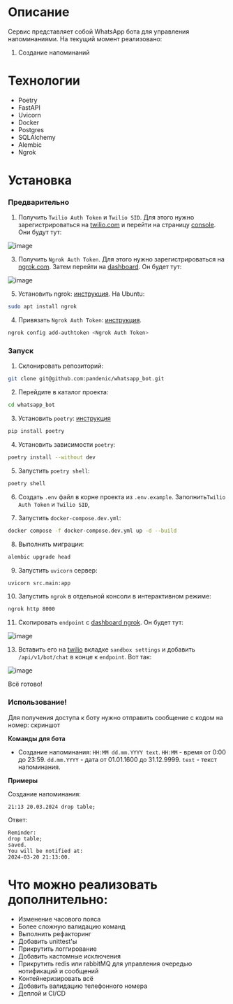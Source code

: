 # Описание
Сервис представляет собой WhatsApp бота для управления напоминаниями. На текущий момент реализовано:
1. Создание напоминаний

# Технологии
- Poetry
- FastAPI
- Uvicorn
- Docker
- Postgres
- SQLAlchemy
- Alembic
- Ngrok

# Установка
### Предварительно 
1. Получить `Twilio Auth Token` и `Twilio SID`. Для этого нужно зарегистрироваться на 
[twilio.com](https://www.twilio.com) и перейти на страницу 
[console](https://www.twilio.com/console). Они будут тут:

![image](https://github.com/pandenic/whatsapp_bot/assets/114985447/8ecd28dd-ed2f-45d7-9ff6-b88b5f00bb55)



3. Получить `Ngrok Auth Token`. Для этого нужно зарегистрироваться на [ngrok.com](https://ngrok.com/).
Затем перейти на [dashboard](https://dashboard.ngrok.com/get-started/your-authtoken). Он будет тут:

![image](https://github.com/pandenic/whatsapp_bot/assets/114985447/d747046c-3979-4065-a099-6a3bde349d80)



5. Установить ngrok: [инструкция](https://ngrok.com/docs/getting-started/).
На Ubuntu:
```bash
sudo apt install ngrok
```
4. Привязать `Ngrok Auth Token`: [инструкция](https://ngrok.com/docs/getting-started/).
```bash
ngrok config add-authtoken <Ngrok Auth Token>
```

### Запуск
1. Склонировать репозиторий:
```bash
git clone git@github.com:pandenic/whatsapp_bot.git
```
2. Перейдите в каталог проекта:
```bash
cd whatsapp_bot
```
3. Установить `poetry`: [инструкция](https://python-poetry.org/docs/)
```bash
pip install poetry
```
4. Установить зависимости `poetry`:
```bash
poetry install --without dev
```
5. Запустить `poetry shell`:
```bash
poetry shell
```
6. Создать `.env` файл в корне проекта из `.env.example`. 
Заполнить`Twilio Auth Token` и `Twilio SID`,


7. Запустить `docker-compose.dev.yml`:
```bash
docker compose -f docker-compose.dev.yml up -d --build
```

8. Выполнить миграции:
```bash
alembic upgrade head
```

9. Запустить `uvicorn` сервер:
```bash
uvicorn src.main:app
```

10. Запустить `ngrok` в отдельной консоли в интерактивном режиме:
```bash
ngrok http 8000
```

11. Скопировать `endpoint` с [dashboard ngrok](https://dashboard.ngrok.com/cloud-edge/endpoints).
Он будет тут:

 ![image](https://github.com/pandenic/whatsapp_bot/assets/114985447/b360fa6b-eb59-4e06-9203-701e6b04e0e7)


13. Вставить его на [twilio](https://console.twilio.com/us1/develop/sms/try-it-out/whatsapp-learn)
вкладке `sandbox settings` и добавить `/api/v1/bot/chat` в конце к `endpoint`. Вот так:

 ![image](https://github.com/pandenic/whatsapp_bot/assets/114985447/cb25d6dc-02b7-46e2-a486-556564a8e1a6)


Всё готово!

### Использование!


Для получения доступа к боту нужно отправить сообщение с кодом на номер: скриншот

__Команды для бота__
- Создание напоминания: `HH:MM dd.mm.YYYY text`. `HH:MM` - время от 0:00 до 23:59. 
`dd.mm.YYYY` - дата от 01.01.1600 до 31.12.9999. `text` - текст напоминания.


__Примеры__

Создание напоминания: 
```
21:13 20.03.2024 drop table;
```

Ответ: 
```
Reminder:
drop table;
saved.
You will be notified at:
2024-03-20 21:13:00.
```



#  Что можно реализовать дополнительно:
- Изменение часового пояса
- Более сложную валидацию команд
- Выполнить рефакторинг
- Добавить unittest'ы
- Прикрутить логгирование
- Добавить кастомные исключения
- Прикрутить redis или rabbitMQ для управления очередью нотификаций и сообщений
- Контейнеризировать всё
- Добавить валидацию телефонного номера
- Деплой и CI/CD
